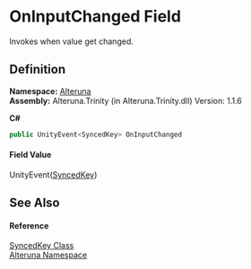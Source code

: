 # OnInputChanged Field


Invokes when value get changed.



## Definition
**Namespace:** <a href="N_Alteruna">Alteruna</a>  
**Assembly:** Alteruna.Trinity (in Alteruna.Trinity.dll) Version: 1.1.6

**C#**
``` C#
public UnityEvent<SyncedKey> OnInputChanged
```



#### Field Value
UnityEvent(<a href="T_Alteruna_SyncedKey">SyncedKey</a>)

## See Also


#### Reference
<a href="T_Alteruna_SyncedKey">SyncedKey Class</a>  
<a href="N_Alteruna">Alteruna Namespace</a>  
